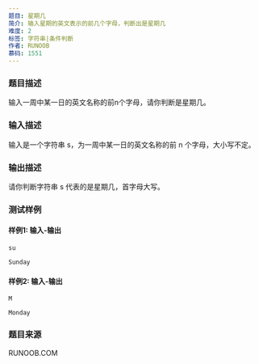 ```yaml
---
题目: 星期几
简介: 输入星期的英文表示的前几个字母，判断出是星期几
难度: 2
标签: 字符串|条件判断
作者: RUNOOB
慕码: 1551
---
```


### 题目描述

输入一周中某一日的英文名称的前n个字母，请你判断是星期几。

### 输入描述

输入是一个字符串 s，为一周中某一日的英文名称的前 n 个字母，大小写不定。

### 输出描述

请你判断字符串 s 代表的是星期几，首字母大写。

### 测试样例

#### 样例1: 输入-输出

```
su
```

```
Sunday
```

#### 样例2: 输入-输出

```
M
```

```
Monday
```

### 题目来源

RUNOOB.COM